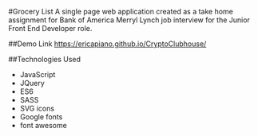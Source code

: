 #Grocery List
A single page web application created as a take home assignment for Bank of America Merryl Lynch job interview for the Junior Front End Developer role.

##Demo Link
https://ericapiano.github.io/CryptoClubhouse/

##Technologies Used

- JavaScript
- JQuery
- ES6
- SASS
- SVG icons
- Google fonts
- font awesome
